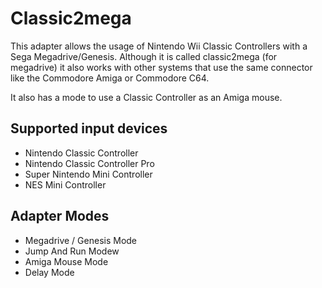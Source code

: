 # Classic2mega

This adapter allows the usage of Nintendo Wii Classic Controllers with a Sega Megadrive/Genesis.
Although it is called classic2mega (for megadrive) it also works with other systems that use the
same connector like the Commodore Amiga or Commodore C64.

It also has a mode to use a Classic Controller as an Amiga mouse.

## Supported input devices
 * Nintendo Classic Controller
 * Nintendo Classic Controller Pro
 * Super Nintendo Mini Controller
 * NES Mini Controller
 
## Adapter Modes
 * Megadrive / Genesis Mode
 * Jump And Run Modew
 * Amiga Mouse Mode
 * Delay Mode

